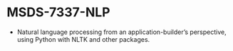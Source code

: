 # MSDS-7337-NLP
- Natural language processing from an application-builder’s perspective, using Python with 
NLTK and other packages.
